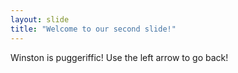 ```yaml
---
layout: slide
title: "Welcome to our second slide!"
---
```

Winston is puggeriffic!
Use the left arrow to go back!
